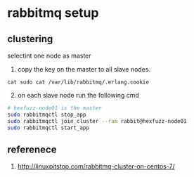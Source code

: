 # rabbitmq setup

## clustering

selectint one node as master

1. copy the key on the master to all slave nodes.

```
cat sudo cat /var/lib/rabbitmq/.erlang.cookie
```

2. on each slave node run the following cmd

```bash
# hexfuzz-node01 is the master
sudo rabbitmqctl stop_app
sudo rabbitmqctl join_cluster --ram rabbit@hexfuzz-node01
sudo rabbitmqctl start_app
```


## referenece

1. http://linuxpitstop.com/rabbitmq-cluster-on-centos-7/
